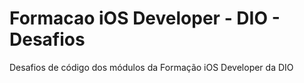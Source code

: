 # Formacao iOS Developer - DIO - Desafios
Desafios de código dos módulos da Formação iOS Developer da DIO
